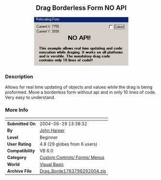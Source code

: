 ﻿<div align="center">

## Drag Borderless Form NO API

<img src="PIC20046291341528571.jpg">
</div>

### Description

Allows for real time updating of objects and values while the drag is being proformed. Move a borderless form without api and in only 10 lines of code. Very easy to understand.
 
### More Info
 


<span>             |<span>
---                |---
**Submitted On**   |2004-06-29 13:38:32
**By**             |[John Harper](https://github.com/Planet-Source-Code/PSCIndex/blob/master/ByAuthor/john-harper.md)
**Level**          |Beginner
**User Rating**    |4.8 (29 globes from 6 users)
**Compatibility**  |VB 6\.0
**Category**       |[Custom Controls/ Forms/  Menus](https://github.com/Planet-Source-Code/PSCIndex/blob/master/ByCategory/custom-controls-forms-menus__1-4.md)
**World**          |[Visual Basic](https://github.com/Planet-Source-Code/PSCIndex/blob/master/ByWorld/visual-basic.md)
**Archive File**   |[Drag\_Borde1763796292004\.zip](https://github.com/Planet-Source-Code/john-harper-drag-borderless-form-no-api__1-54662/archive/master.zip)








